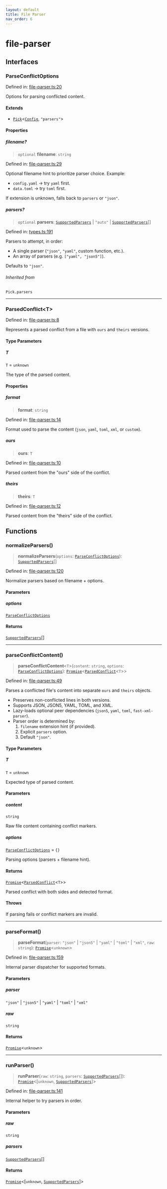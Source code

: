```yaml
---
layout: default
title: File Parser
nav_order: 6
---
```


# file-parser

## Interfaces

### ParseConflictOptions

Defined in: [file-parser.ts:20](https://github.com/react18-tools/git-json-resolver/blob/1c522503a4da2b0c40b914a11887e11d24ab51da/lib/src/file-parser.ts#L20)

Options for parsing conflicted content.

#### Extends

- [`Pick`](https://www.typescriptlang.org/docs/handbook/utility-types.html#picktype-keys)\<[`Config`](types/README.md#config), `"parsers"`\>

#### Properties

##### filename?

> `optional` **filename**: `string`

Defined in: [file-parser.ts:29](https://github.com/react18-tools/git-json-resolver/blob/1c522503a4da2b0c40b914a11887e11d24ab51da/lib/src/file-parser.ts#L29)

Optional filename hint to prioritize parser choice.
Example:

- `config.yaml` → try `yaml` first.
- `data.toml` → try `toml` first.

If extension is unknown, falls back to `parsers` or `"json"`.

##### parsers?

> `optional` **parsers**: [`SupportedParsers`](types/README.md#supportedparsers) \| `"auto"` \| [`SupportedParsers`](types/README.md#supportedparsers)[]

Defined in: [types.ts:191](https://github.com/react18-tools/git-json-resolver/blob/1c522503a4da2b0c40b914a11887e11d24ab51da/lib/src/types.ts#L191)

Parsers to attempt, in order:

- A single parser (`"json"`, `"yaml"`, custom function, etc.).
- An array of parsers (e.g. `["yaml", "json5"]`).

Defaults to `"json"`.

###### Inherited from

`Pick.parsers`

---

### ParsedConflict\<T\>

Defined in: [file-parser.ts:8](https://github.com/react18-tools/git-json-resolver/blob/1c522503a4da2b0c40b914a11887e11d24ab51da/lib/src/file-parser.ts#L8)

Represents a parsed conflict from a file with `ours` and `theirs` versions.

#### Type Parameters

##### T

`T` = `unknown`

The type of the parsed content.

#### Properties

##### format

> **format**: `string`

Defined in: [file-parser.ts:14](https://github.com/react18-tools/git-json-resolver/blob/1c522503a4da2b0c40b914a11887e11d24ab51da/lib/src/file-parser.ts#L14)

Format used to parse the content (`json`, `yaml`, `toml`, `xml`, or `custom`).

##### ours

> **ours**: `T`

Defined in: [file-parser.ts:10](https://github.com/react18-tools/git-json-resolver/blob/1c522503a4da2b0c40b914a11887e11d24ab51da/lib/src/file-parser.ts#L10)

Parsed content from the "ours" side of the conflict.

##### theirs

> **theirs**: `T`

Defined in: [file-parser.ts:12](https://github.com/react18-tools/git-json-resolver/blob/1c522503a4da2b0c40b914a11887e11d24ab51da/lib/src/file-parser.ts#L12)

Parsed content from the "theirs" side of the conflict.

## Functions

### normalizeParsers()

> **normalizeParsers**(`options`: [`ParseConflictOptions`](#parseconflictoptions)): [`SupportedParsers`](types/README.md#supportedparsers)[]

Defined in: [file-parser.ts:120](https://github.com/react18-tools/git-json-resolver/blob/1c522503a4da2b0c40b914a11887e11d24ab51da/lib/src/file-parser.ts#L120)

Normalize parsers based on filename + options.

#### Parameters

##### options

[`ParseConflictOptions`](#parseconflictoptions)

#### Returns

[`SupportedParsers`](types/README.md#supportedparsers)[]

---

### parseConflictContent()

> **parseConflictContent**\<`T`\>(`content`: `string`, `options`: [`ParseConflictOptions`](#parseconflictoptions)): [`Promise`](https://developer.mozilla.org/docs/Web/JavaScript/Reference/Global_Objects/Promise)\<[`ParsedConflict`](#parsedconflict)\<`T`\>\>

Defined in: [file-parser.ts:49](https://github.com/react18-tools/git-json-resolver/blob/1c522503a4da2b0c40b914a11887e11d24ab51da/lib/src/file-parser.ts#L49)

Parses a conflicted file's content into separate `ours` and `theirs` objects.

- Preserves non-conflicted lines in both versions.
- Supports JSON, JSON5, YAML, TOML, and XML.
- Lazy-loads optional peer dependencies (`json5`, `yaml`, `toml`, `fast-xml-parser`).
- Parser order is determined by:
  1. `filename` extension hint (if provided).
  2. Explicit `parsers` option.
  3. Default `"json"`.

#### Type Parameters

##### T

`T` = `unknown`

Expected type of parsed content.

#### Parameters

##### content

`string`

Raw file content containing conflict markers.

##### options

[`ParseConflictOptions`](#parseconflictoptions) = `{}`

Parsing options (parsers + filename hint).

#### Returns

[`Promise`](https://developer.mozilla.org/docs/Web/JavaScript/Reference/Global_Objects/Promise)\<[`ParsedConflict`](#parsedconflict)\<`T`\>\>

Parsed conflict with both sides and detected format.

#### Throws

If parsing fails or conflict markers are invalid.

---

### parseFormat()

> **parseFormat**(`parser`: `"json"` \| `"json5"` \| `"yaml"` \| `"toml"` \| `"xml"`, `raw`: `string`): [`Promise`](https://developer.mozilla.org/docs/Web/JavaScript/Reference/Global_Objects/Promise)\<`unknown`\>

Defined in: [file-parser.ts:159](https://github.com/react18-tools/git-json-resolver/blob/1c522503a4da2b0c40b914a11887e11d24ab51da/lib/src/file-parser.ts#L159)

Internal parser dispatcher for supported formats.

#### Parameters

##### parser

`"json"` | `"json5"` | `"yaml"` | `"toml"` | `"xml"`

##### raw

`string`

#### Returns

[`Promise`](https://developer.mozilla.org/docs/Web/JavaScript/Reference/Global_Objects/Promise)\<`unknown`\>

---

### runParser()

> **runParser**(`raw`: `string`, `parsers`: [`SupportedParsers`](types/README.md#supportedparsers)[]): [`Promise`](https://developer.mozilla.org/docs/Web/JavaScript/Reference/Global_Objects/Promise)\<\[`unknown`, [`SupportedParsers`](types/README.md#supportedparsers)\]\>

Defined in: [file-parser.ts:141](https://github.com/react18-tools/git-json-resolver/blob/1c522503a4da2b0c40b914a11887e11d24ab51da/lib/src/file-parser.ts#L141)

Internal helper to try parsers in order.

#### Parameters

##### raw

`string`

##### parsers

[`SupportedParsers`](types/README.md#supportedparsers)[]

#### Returns

[`Promise`](https://developer.mozilla.org/docs/Web/JavaScript/Reference/Global_Objects/Promise)\<\[`unknown`, [`SupportedParsers`](types/README.md#supportedparsers)\]\>
